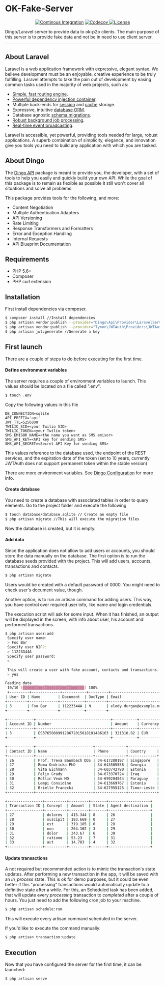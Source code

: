 OK-Fake-Server
===================
<p align="center">
<a href="https://travis-ci.org/Yorxxx/ok-fake-server.svg?branch=master"><img src="https://travis-ci.org/Yorxxx/ok-fake-server.svg?branch=master" alt="Continous Integration"></a>
<a href="https://codecov.io/gh/Yorxxx/ok-fake-server">
  <img src="https://codecov.io/gh/Yorxxx/ok-fake-server/branch/master/graph/badge.svg" alt="Codecov" />
</a>
<a href="https://packagist.org/packages/laravel/framework"><img src="https://poser.pugx.org/laravel/framework/license.svg" alt="License"></a>
</p>

Dingo/Laravel server to provide data to ok-p2p clients.
The main purpose of this server is to provide fake data and not be in need to use client server.

----------


## About Laravel

[Laravel](https://laravel.com/) is a web application framework with expressive, elegant syntax. We believe development must be an enjoyable, creative experience to be truly fulfilling. Laravel attempts to take the pain out of development by easing common tasks used in the majority of web projects, such as:

- [Simple, fast routing engine](https://laravel.com/docs/routing).
- [Powerful dependency injection container](https://laravel.com/docs/container).
- Multiple back-ends for [session](https://laravel.com/docs/session) and [cache](https://laravel.com/docs/cache) storage.
- Expressive, intuitive [database ORM](https://laravel.com/docs/eloquent).
- Database agnostic [schema migrations](https://laravel.com/docs/migrations).
- [Robust background job processing](https://laravel.com/docs/queues).
- [Real-time event broadcasting](https://laravel.com/docs/broadcasting).

Laravel is accessible, yet powerful, providing tools needed for large, robust applications. A superb combination of simplicity, elegance, and innovation give you tools you need to build any application with which you are tasked.

## About Dingo

The [Dingo API](https://github.com/dingo/api) package is meant to provide you, the developer, with a set of tools to help you easily and quickly build your own API. While the goal of this package is to remain as flexible as possible it still won't cover all situations and solve all problems.

This package provides tools for the following, and more:

- Content Negotiation
- Multiple Authentication Adapters
- API Versioning
- Rate Limiting
- Response Transformers and Formatters
- Error and Exception Handling
- Internal Requests
- API Blueprint Documentation

## Requirements

- PHP 5.6+
- Composer
- PHP curl extension

## Installation

First install dependencies via composer.
```sh
$ composer install //Install dependencies
$ php artisan vendor:publish --provider="Dingo\Api\Provider\LaravelServiceProvider"
$ php artisan vendor:publish --provider="Tymon\JWTAuth\Providers\JWTAuthServiceProvider" //Add JWTAuth for authentication
$ php artisan jwt:generate //Generate a key
```


## First launch
There are a couple of steps to do before executing for the first time.

#### Define environment variables
The server requires a couple of environment variables to launch. This values should be located on a file called ".env".

```sh
$ touch .env
```
Copy the following values in this file
```
DB_CONNECTION=sqlite
API_PREFIX='api'
JWT_TTL=5256000
TWILIO_SID=<your Twilio SID>
TWILIO_TOKEN=<your Twilio token>
SMS_EMISOR_NAME=<the name you want as SMS emisor>
SMS_API_KEY=<API key for sending SMS>
SMS_API_SECRET=<Secret API Key for sending SMS>
```

This values reference to the database used, the endpoint of the REST services, and the expiration date of the token (set to 10 years, currently JWTAuth does not support permanent token within the stable version)

There are more environment variables. See [Dingo Configuration](https://github.com/dingo/api/wiki/Configuration) for more info.


#### Create database
You need to create a database with associated tables in order to query elements. Go to the project folder and execute the following

```sh
$ touch database/database.sqlite // Create an empty file
$ php artisan migrate //This will execute the migration files
```

Now the database is created, but it is empty.

#### Add data
Since the application does not allow to add users or accounts, you should store the data manually on the database.
The first option is to run the database seeds provided with the project. This will add users, accounts, transactions and contacts.

```sh
$ php artisan migrate
```
Users would be created with a default password of 0000. You might need to check user's document value, though.

Another option, is to run an artisan command for adding users. This way, you have control over required user info, like name and login credentials.

The execution script will ask for some input. When it has finished, an output will be displayed in the screen, with info about user, his account and performed transactions.
```sh
$ php artisan user:add
 Specify user name:
 > Foo Bar
 Specify user NIF?:
 > 11223344A
 Specify user password:
 >

 This will create a user with fake account, contacts and transactions. Proceed? (yes/no) [no]:
 > yes

Feeding data
 10/10 [▓▓▓▓▓▓▓▓▓▓▓▓▓▓▓▓▓▓▓▓▓▓▓▓▓▓▓▓] 100%
 +---------+-------------+-----------+---------+-------------------------+
| User ID | Name        | Document  | DocType | Email                    |
+---------+-------------+-----------+---------+--------------------------+
| 3       | Foo Bar     | 11223344A | N       | elody.durgan@example.org |
+---------+-------------+-----------+---------+--------------------------+

+------------+----------------------------------+-----------+----------+
| Account ID | Number                           | Amount    | Currency |
+------------+----------------------------------+-----------+----------+
| 3          | ES376508099128672015618101486163 | 321310.82 | EUR      |
+------------+----------------------------------+-----------+----------+

+------------+--------------------------+--------------+---------------+
| Contact ID | Name                     | Phone        | Country     |
+------------+--------------------------+--------------+-------------+
| 26         | Prof. Treva Baumbach DDS | 34-617280197 | Singapore   |
| 27         | Roma Ondricka PhD        | 34-643505558 | Georgia     |
| 28         | Vita Eichmann            | 34-603742780 | Estonia     |
| 29         | Felix Grady              | 34-673370724 | Iraq        |
| 30         | Rollin Veum MD           | 34-699204544 | Paraguay    |
| 31         | Lempi Considine          | 34-613669767 | Estonia     |
| 32         | Brielle Franecki         | 34-627955125 | Timor-Leste |
+------------+--------------------------+--------------+-------------+

+----------------+----------+---------+-------+-------------------+
| Transaction ID | Concept  | Amount  | State | Agent destination |
+----------------+----------+---------+-------+-------------------+
| 27             | dolores  | 415.344 | 8     | 26                |
| 28             | suscipit | 193.669 | 0     | 27                |
| 29             | est      | 319.185 | 0     | 28                |
| 30             | non      | 264.162 | 3     | 29                |
| 31             | dolor    | 343.67  | 6     | 30                |
| 32             | ratione  | 53.23   | 7     | 31                |
| 33             | aut      | 14.783  | 4     | 32                |
+----------------+----------+---------+-------+-------------------+
```
#### Update transactions
A not required but recommended action is to mimic the transaction's state updates. After performing a new transaction in the app, it will be saved with an _in_process_ state. This is ok for demo purposes, but it could be even better if this "processing" transactions would automatically update to a definitive state after a while.
For this, an Scheduled task has been added, that will update every _processing_ transaction to _completed_ after a couple of hours.
You just need to add the following cron job to your machine.
```sh
$ php artisan schedule:run
```
This will execute every artisan command scheduled in the server.

If you'd like to execute the command manually:
```sh
$ php artisan transaction:update
```

## Execution
Now that you have configured the server for the first time, it can be launched:
```sh
$ php artisan serve
```
